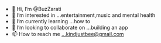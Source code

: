 - 👋 Hi, I’m @BuzZarati
- 👀 I’m interested in ...entertainment,music and mental health
- 🌱 I’m currently learning ...how to
- 💞️ I’m looking to collaborate on ...building an app
- 📫 How to reach me ...kindjustbee@gmail.com

<!---
BuzZarati/BuzZarati is a ✨ special ✨ repository because its `README.md` (this file) appears on your GitHub profile.
You can click the Preview link to take a look at your changes.
--->
